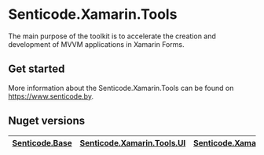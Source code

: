# Senticode.Xamarin.Tools

The main purpose of the toolkit is to accelerate the creation and development of MVVM applications in Xamarin Forms.

## Get started

More information about the Senticode.Xamarin.Tools can be found on https://www.senticode.by.

## Nuget versions

| [Senticode.Base](https://www.nuget.org/packages/Senticode.Base/)  | [Senticode.Xamarin.Tools.UI](https://www.nuget.org/packages/Senticode.Xamarin.Tools.UI/) | [Senticode.Xamarin.Tools.MVVM](https://www.nuget.org/packages/Senticode.Xamarin.Tools.MVVM/) |
| ------------- | ------------- | ------------- |

